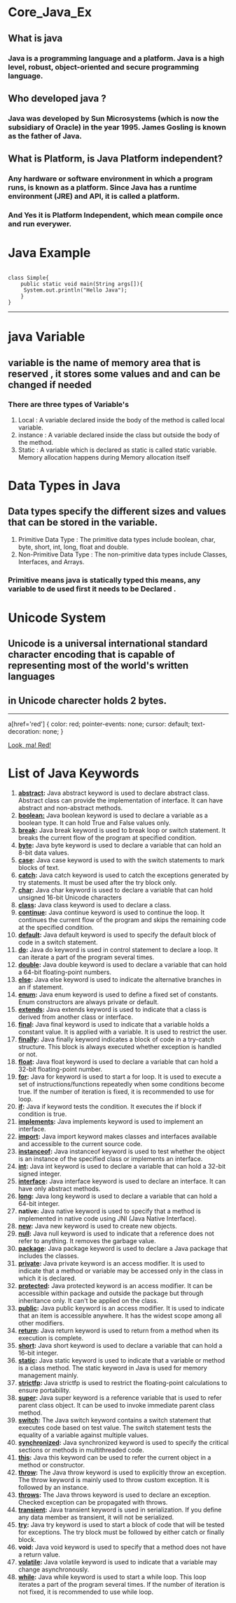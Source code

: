 # Core_Java_Ex
## What is java
### Java is a programming language and a platform. Java is a high level, robust, object-oriented and secure programming language.

## Who developed **java** ?
### Java was developed by Sun Microsystems (which is now the subsidiary of Oracle) in the year 1995. **James Gosling** is known as the father of Java.

## What is **Platform**, is Java Platform independent?
### Any hardware or software environment in which a program runs, is known as a platform. Since Java has a runtime environment (JRE) and API, it is called a platform.
### And Yes it is Platform Independent, which mean compile once and run everywer.

# Java Example
```

class Simple{  
    public static void main(String args[]){  
     System.out.println("Hello Java");  
    }  
}  
```
-------------------------------------------------------------------------------------------------------------------------------------------- 	

# java Variable
## variable is the name of memory area that is reserved , it stores some values and and can be changed if needed
### There are three types of Variable's 
1. Local : A variable declared inside the body of the method is called local variable. 
2. instance : A variable declared inside the class but outside the body of the method.
3. Static : A variable which is declared as static is called static variable. Memory allocation happens during Memory allocation itself 

# Data Types in Java
## Data types specify the different sizes and values that can be stored in the variable. 
1. Primitive Data Type : The primitive data types include boolean, char, byte, short, int, long, float and double.
2. Non-Primitive Data Type : The non-primitive data types include Classes, Interfaces, and Arrays.

### Primitive means java is statically typed this means, any variable to de used first it needs to be Declared . 

# Unicode System
## Unicode is a universal international standard character encoding that is capable of representing most of the world's written languages
## in Unicode charecter holds 2 bytes.

---------------------------------------------------------------------------------------------------------------------------------------------

a[href='red'] {
    color: red;
    pointer-events: none;
    cursor: default;
    text-decoration: none;
}

<a href="red">Look, ma! Red!</a>

# List of Java Keywords

<ol class="points">
<li><strong><a href="abstract-keyword-in-java">abstract</a>:</strong> Java abstract keyword is used to declare abstract class. Abstract class can provide the implementation of interface. It can have abstract and non-abstract methods.</li>
<li><strong><a href="boolean-keyword-in-java">boolean:</a></strong> Java boolean keyword is used to declare a variable as a boolean type. It can hold True and False values only.</li>
<li><strong><a href="java-break">break</a>:</strong> Java break keyword is used to break loop or switch statement. It breaks the current flow of the program at specified condition.</li>
<li><strong><a href="byte-keyword-in-java">byte</a>:</strong> Java byte keyword is used to declare a variable that can hold an 8-bit data values.</li>
<li><strong><a href="case-keyword-in-java">case</a>:</strong> Java case keyword is used to with the switch statements to mark blocks of text.</li>
<li><strong><a href="try-catch-block">catch</a>:</strong> Java catch keyword is used to catch the exceptions generated by try statements. It must be used after the try block only.</li>
<li><strong><a href="char-keyword-in-java">char</a>:</strong> Java char keyword is used to declare a variable that can hold unsigned 16-bit Unicode characters</li>
<li><strong><a href="class-keyword-in-java">class</a>:</strong> Java class keyword is used to declare a class.</li>
<li><strong><a href="java-continue">continue</a>:</strong> Java continue keyword is used to continue the loop. It continues the current flow of the program and skips the remaining code at the specified condition.</li>
<li><strong><a href="default-keyword-in-java">default</a>:</strong> Java default keyword is used to specify the default block of code in a switch statement.</li>
<li><strong><a href="java-do-while-loop">do</a>:</strong> Java do keyword is used in control statement to declare a loop. It can iterate a part of the program several times.</li>
<li><strong><a href="double-keyword-in-java">double</a>:</strong> Java double keyword is used to declare a variable that can hold a 64-bit floating-point numbers.</li>
<li><strong><a href="java-if-else">else</a>:</strong> Java else keyword is used to indicate the alternative branches in an if statement.</li>
<li><strong><a href="enum-in-java">enum</a>:</strong> Java enum keyword is used to define a fixed set of constants. Enum constructors are always private or default.</li>
<li><strong><a href="inheritance-in-java">extends</a>:</strong> Java extends keyword is used to indicate that a class is derived from another class or interface.</li>
<li><strong><a href="final-keyword">final</a>:</strong> Java final keyword is used to indicate that a variable holds a constant value. It is applied with a variable. It is used to restrict the user.</li>
<li><strong><a href="finally-block-in-exception-handling">finally</a>:</strong> Java finally keyword indicates a block of code in a try-catch structure. This block is always executed whether exception is handled or not.</li>
<li><strong><a href="float-keyword-in-java">float</a>:</strong> Java float keyword is used to declare a variable that can hold a 32-bit floating-point number.</li>
<li><strong><a href="java-for-loop">for</a>:</strong> Java for keyword is used to start a for loop. It is used to execute a set of instructions/functions repeatedly when some conditions become true. If the number of iteration is fixed, it is recommended to use for loop.</li>
<li><strong><a href="java-if-else">if</a>:</strong> Java if keyword tests the condition. It executes the if block if condition is true.</li>
<li><strong><a href="interface-in-java">implements</a>:</strong> Java implements keyword is used to implement an interface. </li> 
<li><strong><a href="package">import</a>:</strong> Java import keyword makes classes and interfaces available and accessible to the current source code.</li>
<li><strong><a href="downcasting-with-instanceof-operator">instanceof</a>:</strong> Java instanceof keyword is used to test whether the object is an instance of the specified class or implements an interface.</li>
<li><strong><a href="int-keyword-in-java">int</a>:</strong> Java int keyword is used to declare a variable that can hold a 32-bit signed integer.</li>
<li><strong><a href="interface-in-java">interface</a>:</strong> Java interface keyword is used to declare an interface. It can have only abstract methods.</li>
<li><strong><a href="long-keyword-in-java">long</a>:</strong> Java long keyword is used to declare a variable that can hold a 64-bit integer.</li>
<li><strong>native:</strong> Java native keyword is used to specify that a method is implemented in native code using JNI (Java Native Interface).</li>
<li><strong><a href="new-keyword-in-java">new</a>:</strong> Java new keyword is used to create new objects.</li>
<li><strong><a href="null-keyword-in-java">null</a>:</strong> Java null keyword is used to indicate that a reference does not refer to anything. It removes the garbage value.</li>
<li><strong><a href="package">package</a>:</strong> Java package keyword is used to declare a Java package that includes the classes.</li>
<li><strong><a href="private-keyword-in-java">private</a>:</strong> Java private keyword is an access modifier. It is used to indicate that a method or variable may be accessed only in the class in which it is declared.</li>
<li><strong><a href="protected-keyword-in-java">protected</a>:</strong> Java protected keyword is an access modifier. It can be accessible within package and outside the package but through inheritance only. It can't be applied on the class.</li>
<li><strong><a href="public-keyword-in-java">public</a>:</strong> Java public keyword is an access modifier. It is used to indicate that an item is accessible anywhere. It has the widest scope among all other modifiers.	</li>			
<li><strong><a href="return-keyword-in-java">return</a>:</strong> Java return keyword is used to return from a method when its execution is complete.</li>
<li><strong><a href="short-keyword-in-java">short</a>:</strong> Java short keyword is used to declare a variable that can hold a 16-bit integer.</li>
<li><strong><a href="static-keyword-in-java">static</a>:</strong> Java static keyword is used to indicate that a variable or method is a class method. The static keyword in Java is used for memory management mainly.</li>
<li><strong><a href="strictfp-keyword">strictfp</a>:</strong> Java strictfp is used to restrict the floating-point calculations to ensure portability.</li>
<li><strong><a href="super-keyword">super</a>:</strong> Java super keyword is a reference variable that is used to refer parent class object. It can be used to invoke immediate parent class method.</li>
<li><strong><a href="java-switch">switch</a>:</strong> The Java switch keyword contains a switch statement that executes code based on test value. The switch statement tests the equality of a variable against multiple values.</li>
<li><strong><a href="synchronization-in-java">synchronized</a>:</strong> Java synchronized keyword is used to specify the critical sections or methods in multithreaded code.  </li>
<li><strong><a href="this-keyword">this</a>:</strong> Java this keyword can be used to refer the current object in a method or constructor.</li>
<li><strong><a href="throw-keyword">throw</a>:</strong> The Java throw keyword is used to explicitly throw an exception. The throw keyword is mainly used to throw custom exception. It is followed by an instance.</li>
<li><strong><a href="throws-keyword-and-difference-between-throw-and-throws">throws</a>:</strong> The Java throws keyword is used to declare an exception. Checked exception can be propagated with throws.</li>
<li><strong><a href="transient-keyword">transient</a>:</strong> Java transient keyword is used in serialization. If you define any data member as transient, it will not be serialized.</li>
<li><strong><a href="try-catch-block">try</a>:</strong> Java try keyword is used to start a block of code that will be tested for exceptions. The try block must be followed by either catch or finally block.</li>
<li><strong>void:</strong> Java void keyword is used to specify that a method does not have a return value.</li>
<li><strong><a href="volatile-keyword-in-java">volatile</a>:</strong> Java volatile keyword is used to indicate that a variable may change asynchronously.</li>
<li><strong><a href="java-while-loop">while</a>:</strong> Java while keyword is used to start a while loop. This loop iterates a part of the program several times. If the number of iteration is not fixed, it is recommended to use while loop.</li>
</ol>








